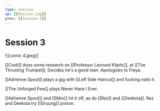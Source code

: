 ```yaml
---
type: session
up: [[Session Log]]
prev: [[session-2]]
---
```



# Session 3
![[comic 4.jpeg]]

[[Costi]] does some research on [[Professor Leonard Klipitz]], at [[The Thrusting Trumpet]]. Decides he's a good man. Apologizes to Freya. 

[[Adrienne Spout]] plays a gig with [[Left Side Haircut]] and fucking *nails* it.

[[The Unforged Few]] plays Never Have I Ever.

[[Adrienne Spout]] and [[Niko]] hit it off, as do [[Rez]] and [[Deeksta]]. Rez and Deeksta try [[Gruung]] poison.